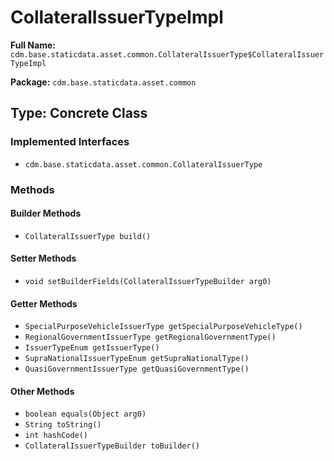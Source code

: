 # CollateralIssuerTypeImpl

**Full Name:** `cdm.base.staticdata.asset.common.CollateralIssuerType$CollateralIssuerTypeImpl`

**Package:** `cdm.base.staticdata.asset.common`

## Type: Concrete Class

### Implemented Interfaces

- `cdm.base.staticdata.asset.common.CollateralIssuerType`

### Methods

#### Builder Methods

- `CollateralIssuerType build()`

#### Setter Methods

- `void setBuilderFields(CollateralIssuerTypeBuilder arg0)`

#### Getter Methods

- `SpecialPurposeVehicleIssuerType getSpecialPurposeVehicleType()`
- `RegionalGovernmentIssuerType getRegionalGovernmentType()`
- `IssuerTypeEnum getIssuerType()`
- `SupraNationalIssuerTypeEnum getSupraNationalType()`
- `QuasiGovernmentIssuerType getQuasiGovernmentType()`

#### Other Methods

- `boolean equals(Object arg0)`
- `String toString()`
- `int hashCode()`
- `CollateralIssuerTypeBuilder toBuilder()`

